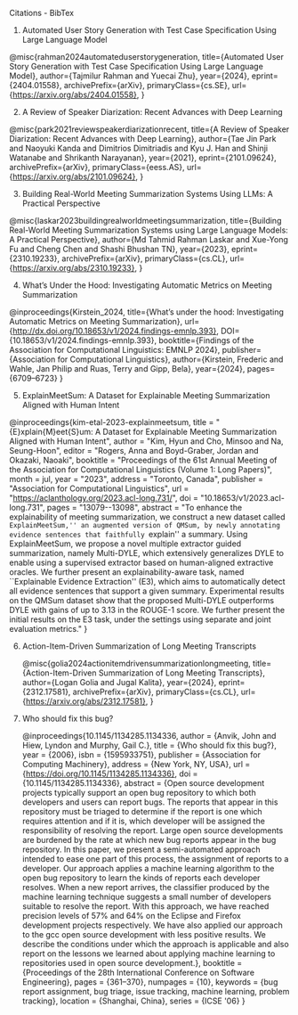 Citations - BibTex


1. Automated User Story Generation with Test Case Specification Using Large Language Model

@misc{rahman2024automateduserstorygeneration,
      title={Automated User Story Generation with Test Case Specification Using Large Language Model}, 
      author={Tajmilur Rahman and Yuecai Zhu},
      year={2024},
      eprint={2404.01558},
      archivePrefix={arXiv},
      primaryClass={cs.SE},
      url={https://arxiv.org/abs/2404.01558}, 
}

2. A Review of Speaker Diarization: Recent Advances with Deep Learning

@misc{park2021reviewspeakerdiarizationrecent,
      title={A Review of Speaker Diarization: Recent Advances with Deep Learning}, 
      author={Tae Jin Park and Naoyuki Kanda and Dimitrios Dimitriadis and Kyu J. Han and Shinji Watanabe and Shrikanth Narayanan},
      year={2021},
      eprint={2101.09624},
      archivePrefix={arXiv},
      primaryClass={eess.AS},
      url={https://arxiv.org/abs/2101.09624}, 
}

3. Building Real-World Meeting Summarization Systems Using LLMs: A Practical Perspective 

@misc{laskar2023buildingrealworldmeetingsummarization,
      title={Building Real-World Meeting Summarization Systems using Large Language Models: A Practical Perspective}, 
      author={Md Tahmid Rahman Laskar and Xue-Yong Fu and Cheng Chen and Shashi Bhushan TN},
      year={2023},
      eprint={2310.19233},
      archivePrefix={arXiv},
      primaryClass={cs.CL},
      url={https://arxiv.org/abs/2310.19233}, 
}

4. What’s Under the Hood: Investigating Automatic Metrics on Meeting Summarization

@inproceedings{Kirstein_2024,
   title={What’s under the hood: Investigating Automatic Metrics on Meeting Summarization},
   url={http://dx.doi.org/10.18653/v1/2024.findings-emnlp.393},
   DOI={10.18653/v1/2024.findings-emnlp.393},
   booktitle={Findings of the Association for Computational Linguistics: EMNLP 2024},
   publisher={Association for Computational Linguistics},
   author={Kirstein, Frederic and Wahle, Jan Philip and Ruas, Terry and Gipp, Bela},
   year={2024},
   pages={6709–6723} }

5. ExplainMeetSum: A Dataset for Explainable Meeting Summarization Aligned with Human Intent
   
@inproceedings{kim-etal-2023-explainmeetsum,
    title = "{E}xplain{M}eet{S}um: A Dataset for Explainable Meeting Summarization Aligned with Human Intent",
    author = "Kim, Hyun  and
      Cho, Minsoo  and
      Na, Seung-Hoon",
    editor = "Rogers, Anna  and
      Boyd-Graber, Jordan  and
      Okazaki, Naoaki",
    booktitle = "Proceedings of the 61st Annual Meeting of the Association for Computational Linguistics (Volume 1: Long Papers)",
    month = jul,
    year = "2023",
    address = "Toronto, Canada",
    publisher = "Association for Computational Linguistics",
    url = "https://aclanthology.org/2023.acl-long.731/",
    doi = "10.18653/v1/2023.acl-long.731",
    pages = "13079--13098",
    abstract = "To enhance the explainability of meeting summarization, we construct a new dataset called ``ExplainMeetSum,'' an augmented version of QMSum, by newly annotating evidence sentences that faithfully ``explain'' a summary. Using ExplainMeetSum, we propose a novel multiple extractor guided summarization, namely Multi-DYLE, which extensively generalizes DYLE to enable using a supervised extractor based on human-aligned extractive oracles. We further present an explainability-aware task, named ``Explainable Evidence Extraction'' (E3), which aims to automatically detect all evidence sentences that support a given summary. Experimental results on the QMSum dataset show that the proposed Multi-DYLE outperforms DYLE with gains of up to 3.13 in the ROUGE-1 score. We further present the initial results on the E3 task, under the settings using separate and joint evaluation metrics."
}

6. Action-Item-Driven Summarization of Long Meeting Transcripts

   @misc{golia2024actionitemdrivensummarizationlongmeeting,
      title={Action-Item-Driven Summarization of Long Meeting Transcripts}, 
      author={Logan Golia and Jugal Kalita},
      year={2024},
      eprint={2312.17581},
      archivePrefix={arXiv},
      primaryClass={cs.CL},
      url={https://arxiv.org/abs/2312.17581}, 
}

7. Who should fix this bug?

   @inproceedings{10.1145/1134285.1134336,
author = {Anvik, John and Hiew, Lyndon and Murphy, Gail C.},
title = {Who should fix this bug?},
year = {2006},
isbn = {1595933751},
publisher = {Association for Computing Machinery},
address = {New York, NY, USA},
url = {https://doi.org/10.1145/1134285.1134336},
doi = {10.1145/1134285.1134336},
abstract = {Open source development projects typically support an open bug repository to which both developers and users can report bugs. The reports that appear in this repository must be triaged to determine if the report is one which requires attention and if it is, which developer will be assigned the responsibility of resolving the report. Large open source developments are burdened by the rate at which new bug reports appear in the bug repository. In this paper, we present a semi-automated approach intended to ease one part of this process, the assignment of reports to a developer. Our approach applies a machine learning algorithm to the open bug repository to learn the kinds of reports each developer resolves. When a new report arrives, the classifier produced by the machine learning technique suggests a small number of developers suitable to resolve the report. With this approach, we have reached precision levels of 57\% and 64\% on the Eclipse and Firefox development projects respectively. We have also applied our approach to the gcc open source development with less positive results. We describe the conditions under which the approach is applicable and also report on the lessons we learned about applying machine learning to repositories used in open source development.},
booktitle = {Proceedings of the 28th International Conference on Software Engineering},
pages = {361–370},
numpages = {10},
keywords = {bug report assignment, bug triage, issue tracking, machine learning, problem tracking},
location = {Shanghai, China},
series = {ICSE '06}
}

   


